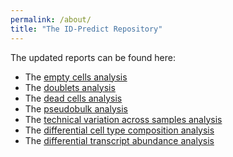 ```yaml
---
permalink: /about/
title: "The ID-Predict Repository"
---
```


The updated reports can be found here:

* The [empty cells analysis](https://eroesti.github.io/_reports/)
* The [doublets analysis](https://eroesti.github.io/_reports/doublets_report)
* The [dead cells analysis](https://eroesti.github.io/_reports/analysis_dead_cells_modified_all_samples)
* The [pseudobulk analysis](https://eroesti.github.io/_reports/pseudobulk_analyses)
* The [technical variation across samples analysis](https://eroesti.github.io/_reports/technical_variation_across_samples)
* The [differential cell type composition analysis](https://eroesti.github.io/_reports/differential_cell_type_composition)
* The [differential transcript abundance analysis](https://eroesti.github.io/_reports/differential_transcript_abundance)

